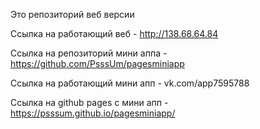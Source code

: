 Это репозиторий веб версии

Ссылка на работающий веб - http://138.68.64.84

Ссылка на репозиторий мини аппа - https://github.com/PsssUm/pagesminiapp

Ссылка на работающий мини апп - vk.com/app7595788

Ссылка на github pages с мини апп - https://psssum.github.io/pagesminiapp/


